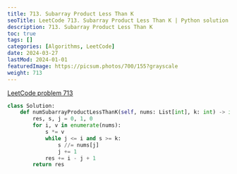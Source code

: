 ```yaml
---
title: 713. Subarray Product Less Than K
seoTitle: LeetCode 713. Subarray Product Less Than K | Python solution and explanation
description: 713. Subarray Product Less Than K
toc: true
tags: []
categories: [Algorithms, LeetCode]
date: 2024-03-27
lastMod: 2024-01-01
featuredImage: https://picsum.photos/700/155?grayscale
weight: 713
---
```


[LeetCode problem 713](https://leetcode.com/problems/subarray-product-less-than-k/)

```python
class Solution:
    def numSubarrayProductLessThanK(self, nums: List[int], k: int) -> int:
        res, s, j = 0, 1, 0
        for i, v in enumerate(nums):
            s *= v
            while j <= i and s >= k:
                s //= nums[j]
                j += 1
            res += i - j + 1
        return res
```
